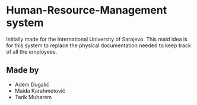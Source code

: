 # Human-Resource-Management system

Initially made for the International University of Sarajevo. This maid idea is for this system to replace the physical documentation needed to keep track of all the employees.

## Made by

- Adem Dugalić
- Maida Karahmetović
- Tarik Muharem
